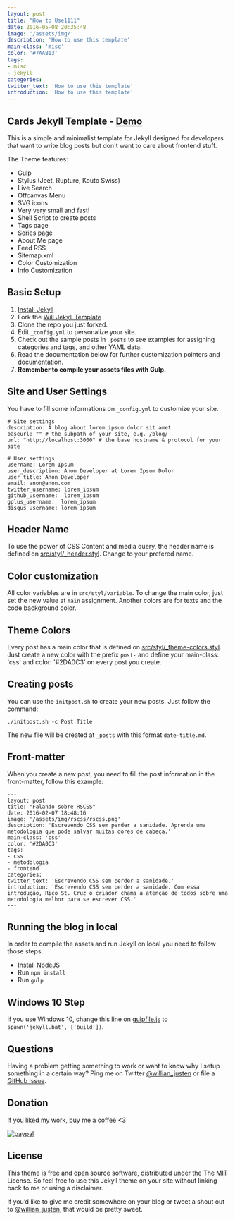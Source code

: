 ```yaml
---
layout: post
title: "How to Use1111"
date: 2016-05-08 20:35:48
image: '/assets/img/'
description: 'How to use this template'
main-class: 'misc'
color: '#7AAB13'
tags:
- misc
- jekyll
categories:
twitter_text: 'How to use this template'
introduction: 'How to use this template'
---
```


## Cards Jekyll Template - [Demo](http://willianjusten.com.br/cards-jekyll-template)

This is a simple and minimalist template for Jekyll designed for developers that want to write blog posts but don't want to care about frontend stuff.

The Theme features:

- Gulp
- Stylus (Jeet, Rupture, Kouto Swiss)
- Live Search
- Offcanvas Menu
- SVG icons
- Very very small and fast!
- Shell Script to create posts
- Tags page
- Series page
- About Me page
- Feed RSS
- Sitemap.xml
- Color Customization
- Info Customization

## Basic Setup

1. [Install Jekyll](http://jekyllrb.com)
2. Fork the [Will Jekyll Template](https://github.com/willianjusten/will-jekyll-template/fork)
3. Clone the repo you just forked.
4. Edit `_config.yml` to personalize your site.
5. Check out the sample posts in `_posts` to see examples for assigning categories and tags, and other YAML data.
6. Read the documentation below for further customization pointers and documentation.
7. **Remember to compile your assets files with Gulp.**

## Site and User Settings

You have to fill some informations on `_config.yml` to customize your site.

```
# Site settings
description: A blog about lorem ipsum dolor sit amet
baseurl: "" # the subpath of your site, e.g. /blog/
url: "http://localhost:3000" # the base hostname & protocol for your site 

# User settings
username: Lorem Ipsum
user_description: Anon Developer at Lorem Ipsum Dolor
user_title: Anon Developer
email: anon@anon.com
twitter_username: lorem_ipsum
github_username:  lorem_ipsum
gplus_username:  lorem_ipsum
disqus_username: lorem_ipsum
```

## Header Name

To use the power of CSS Content and media query, the header name is defined on [src/styl/_header.styl](). Change to your prefered name.

## Color customization

All color variables are in `src/styl/variable`. To change the main color, just set the new value at `main` assignment. Another colors are for texts and the code background color.

## Theme Colors

Every post has a main color that is defined on [src/styl/_theme-colors.styl](). Just create a new color with the prefix `post-` and define your main-class: 'css' and color: '#2DA0C3' on every post you create.

## Creating posts

You can use the `initpost.sh` to create your new posts. Just follow the command:

```
./initpost.sh -c Post Title
```

The new file will be created at `_posts` with this format `date-title.md`.

## Front-matter 

When you create a new post, you need to fill the post information in the front-matter, follow this example:

```
---
layout: post
title: "Falando sobre RSCSS"
date: 2016-02-07 18:48:16
image: '/assets/img/rscss/rscss.png'
description: 'Escrevendo CSS sem perder a sanidade. Aprenda uma metodologia que pode salvar muitas dores de cabeça.'
main-class: 'css'
color: '#2DA0C3'
tags:
- css
- metodologia
- frontend
categories:
twitter_text: 'Escrevendo CSS sem perder a sanidade.'
introduction: 'Escrevendo CSS sem perder a sanidade. Com essa introdução, Rico St. Cruz o criador chama a atenção de todos sobre uma metodologia melhor para se escrever CSS.'
---
```

## Running the blog in local

In order to compile the assets and run Jekyll on local you need to follow those steps:

- Install [NodeJS](https://nodejs.org/)
- Run `npm install` 
- Run `gulp`

## Windows 10 Step

If you use Windows 10, change this line on [gulpfile.js](https://github.com/willianjusten/will-jekyll-template/blob/gh-pages/gulpfile.js#L23) to `spawn('jekyll.bat', ['build'])`.

## Questions

Having a problem getting something to work or want to know why I setup something in a certain way? Ping me on Twitter [@willian_justen](https://twitter.com/willian_justen) or file a [GitHub Issue](https://github.com/willianjusten/will-jekyll-template/issues/new).


## Donation

If you liked my work, buy me a coffee <3

[![paypal](https://www.paypalobjects.com/en_US/i/btn/btn_donateCC_LG.gif)](https://www.paypal.com/cgi-bin/webscr?cmd=_s-xclick&hosted_button_id=UTMFZUHX6EUGE)

## License

This theme is free and open source software, distributed under the The MIT License. So feel free to use this Jekyll theme on your site without linking back to me or using a disclaimer.

If you’d like to give me credit somewhere on your blog or tweet a shout out to [@willian_justen](https://twitter.com/willian_justen), that would be pretty sweet.
